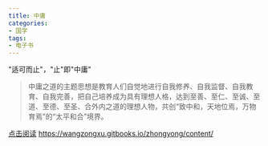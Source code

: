 ```yaml
---
title: 中庸
categories:
- 国学
tags:
- 电子书
---
```

"适可而止"，"止"即"中庸"

<!-- more -->
> 中庸之道的主题思想是教育人们自觉地进行自我修养、自我监督、自我教育、自我完善，把自己培养成为具有理想人格，达到至善、至仁、至诚、至道、至德、至圣、合外内之道的理想人物，共创“致中和，天地位焉，万物育焉”的“太平和合”境界。

[点击阅读](https://wangzongxu.gitbooks.io/zhongyong/content/)
https://wangzongxu.gitbooks.io/zhongyong/content/
